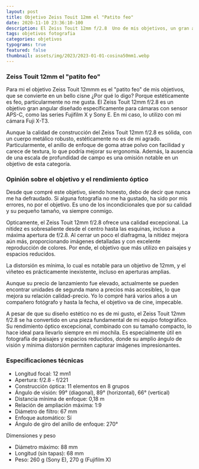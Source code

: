 ```yaml
---
layout: post
title: Objetivo Zeiss Touit 12mm el "Patito feo"
date: 2020-11-10 23:36:10-100
description: El Zeiss Touit 12mm f/2.8  Uno de mis objetivos, un gran angular diseñado específicamente para cámaras con sensor APS-C, como las series Fujifilm X y Sony E. 
tags: objetivos fotografia
categories: objetivos
typograms: true
featured: false
thumbnail: assets/img/2023/2023-01-01-cosina50mm1.webp
---
```



### Zeiss Touit 12mm el "patito feo" 

Para mi el objetivo Zeiss Touit 12mmm es el "patito feo" de mis objetivos, que se convierte en un bello cisne ¿Por qué lo digo? Porque estéticamente es feo, particularmente no me gusta. 
El Zeiss Touit 12mm f/2.8 es un objetivo gran angular diseñado específicamente para cámaras con sensor APS-C, como las series Fujifilm X y Sony E. En mi caso, lo utilizo con mi cámara Fuji X-T3. 

Aunque la calidad de construcción del Zeiss Touit 12mm f/2.8 es sólida, con un cuerpo metálico robusto, estéticamente no es de mi agrado. Particularmente, el anillo de enfoque de goma atrae polvo con facilidad y carece de textura, lo que podría mejorar su ergonomía. Además, la ausencia de una escala de profundidad de campo es una omisión notable en un objetivo de esta categoría. 

### Opinión sobre el objetivo y el rendimiento óptico

Desde que compré este objetivo, siendo honesto, debo de decir que nunca me ha defraudado. Si alguna fotografía no me ha gustado, ha sido por mis errores, no por el objetivo. Es uno de los incondicionales que por su calidad y su pequeño tamaño, va siempre conmigo.

Opticamente, el Zeiss Touit 12mm f/2.8 ofrece una calidad excepcional. La nitidez es sobresaliente desde el centro hasta las esquinas, incluso a máxima apertura de f/2.8. Al cerrar un poco el diafragma, la nitidez mejora aún más, proporcionando imágenes detalladas y con excelente reproducción de colores. Por ende, el objetivo que más utilizo en paisajes y espacios reducidos.

La distorsión es mínima, lo cual es notable para un objetivo de 12mm, y el viñeteo es prácticamente inexistente, incluso en aperturas amplias. 

Aunque su precio de lanzamiento fue elevado, actualmente se pueden encontrar unidades de segunda mano a precios más accesibles, lo que mejora su relación calidad-precio. Yo lo compré hará varios años a un compañero fotógrafo y hasta la fecha, el objetivo va de cine, impecable.

A pesar de que su diseño estético no es de mi gusto, el Zeiss Touit 12mm f/2.8 se ha convertido en una pieza fundamental de mi equipo fotográfico. Su rendimiento óptico excepcional, combinado con su tamaño compacto, lo hace ideal para llevarlo siempre en mi mochila. Es especialmente útil en fotografía de paisajes y espacios reducidos, donde su amplio ángulo de visión y mínima distorsión permiten capturar imágenes impresionantes.

### Especificaciones técnicas

- Longitud focal: 12 mm1
- Apertura: f/2.8 - f/221
- Construcción óptica: 11 elementos en 8 grupos
- Ángulo de visión: 99° (diagonal), 89° (horizontal), 66° (vertical)
- Distancia mínima de enfoque: 0,18 m
- Relación de ampliación máxima: 1:9
- Diámetro de filtro: 67 mm
- Enfoque automático: Sí
- Ángulo de giro del anillo de enfoque: 270°

Dimensiones y peso

- Diámetro máximo: 88 mm
- Longitud (sin tapas): 68 mm
- Peso: 260 g (Sony E), 270 g (Fujifilm X)
